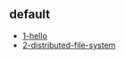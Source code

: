 ## default
* [1-hello](./default/1-hello.md)
* [2-distributed-file-system](./default/2-distributed-file-system.md)
